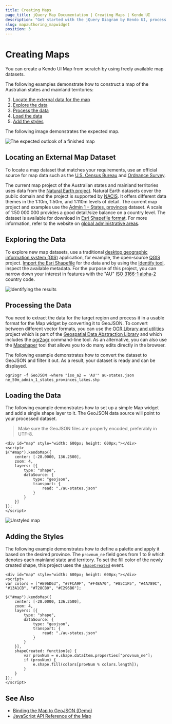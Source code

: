 ```yaml
---
title: Creating Maps
page_title: jQuery Map Documentation | Creating Maps | Kendo UI
description: "Get started with the jQuery Diagram by Kendo UI, process and transform maps from external sources, and use them with the Map widget."
slug: mapauthoring_mapwidget
position: 3
---
```


# Creating Maps

You can create a Kendo UI Map from scratch by using freely available map datasets.

The following examples demonstrate how to construct a map of the Australian states and mainland territories:

1. [Locate the external data for the map](#locating-an-external-map-dataset)
1. [Explore the data](#exploring-the-data)
1. [Process the data](#processing-the-data)
1. [Load the data](#loading-the-data)
1. [Add the styles](#adding-the-styles)

The following image demonstrates the expected map.

![The expected outlook of a finished map](images/map-au.png)

## Locating an External Map Dataset

To locate a map dataset that matches your requirements, use an official source for map data such as the [U.S. Census Bureau](http://www.census.gov) and [Ordnance Survey](http://www.ordnancesurvey.co.uk/).

The current map project of the Australian states and mainland territories uses data from the [Natural Earth project](http://www.naturalearthdata.com/). Natural Earth datasets cover the public domain and the project is supported by [NACIS](http://nacis.org/). It offers different data themes in the 1:10m, 1:50m, and 1:110m levels of detail. The current map project and examples use the [Admin 1 – States, provinces](http://www.naturalearthdata.com/downloads/50m-cultural-vectors) dataset. A scale of 1:50 000 000 provides a good detail/size balance on a country level. The dataset is available for download in [Esri Shapefile format](http://www.naturalearthdata.com/http//www.naturalearthdata.com/download/50m/cultural/ne_50m_admin_1_states_provinces_lakes.zip). For more information, refer to the website on [global administrative areas](http://www.gadm.org/country).

## Exploring the Data

To explore new map datasets, use a traditional [desktop geographic information system (GIS)](https://en.wikipedia.org/wiki/Geographic_information_system) application, for example, the open-source [QGIS](https://www.qgis.org/en/site/) project. [Import the Esri Shapefile](https://docs.qgis.org/testing/en/docs/user_manual/working_with_vector/index.html) for the data and by using the [Identify tool](https://docs.qgis.org/testing/en/docs/user_manual/introduction/general_tools.html#identify), inspect the available metadata. For the purpose of this project, you can narrow down your interest in features with the "AU" [ISO 3166-1 alpha-2](https://en.wikipedia.org/wiki/ISO_3166-1_alpha-2) country code.

![Identifying the results](images/map-qgis-identify.png)

## Processing the Data

You need to extract the data for the target region and process it in a usable format for the Map widget by converting it to GeoJSON. To convert between different vector formats, you can use the [OGR Library and utilities](https://gdal.org/development/rfc/rfc59.1_utilities_as_a_library.html) project which is part of the [Geospatial Data Abstraction Library](http://www.gdal.org/) and which includes the [ogr2ogr](http://www.gdal.org/ogr2ogr.html) command-line tool. As an alternative, you can also use the [Mapshaper](http://www.mapshaper.org/) tool that allows you to do many edits directly in the browser.

The following example demonstrates how to convert the dataset to GeoJSON and filter it out. As a result, your dataset is ready and can be displayed.

    ogr2ogr -f GeoJSON -where "iso_a2 = 'AU'" au-states.json ne_50m_admin_1_states_provinces_lakes.shp

## Loading the Data

The following example demonstrates how to set up a simple Map widget and add a single shape layer to it. The GeoJSON data source will point to your processed dataset.

> Make sure the GeoJSON files are properly encoded, preferably in UTF-8.

    <div id="map" style="width: 600px; height: 600px;"></div>
    <script>
    $("#map").kendoMap({
        center: [-28.0000, 136.2500],
        zoom: 4,
        layers: [{
            type: "shape",
            dataSource: {
                type: "geojson",
                transport: {
                    read: "./au-states.json"
                }
            }
        }]
    });
    </script>

![Unstyled map](images/map-au-base.png)

## Adding the Styles

The following example demonstrates how to define a palette and apply it based on the desired province. The `provnum_ne` field goes from 1 to 9 which denotes each mainland state and territory. To set the fill color of the newly created shape, this project uses the [`shapeCreated`](/api/dataviz/map#events-shapeCreated) event.

    <div id="map" style="width: 600px; height: 600px;"></div>
    <script>
    var colors = ["#E96D63", "#7FCA9F", "#F4BA70", "#85C1F5", "#4A789C", "#13A1CB", "#728CB0", "#C296B6"];

    $("#map").kendoMap({
        center: [-28.0000, 136.2500],
        zoom: 4,
        layers: [{
            type: "shape",
            dataSource: {
                type: "geojson",
                transport: {
                    read: "./au-states.json"
                }
            }
        }],
        shapeCreated: function(e) {
            var provNum = e.shape.dataItem.properties["provnum_ne"];
            if (provNum) {
                e.shape.fill(colors[provNum % colors.length]);
            }
        }
    });
    </script>

## See Also

* [Binding the Map to GeoJSON (Demo)](https://demos.telerik.com/kendo-ui/map/geojson)
* [JavaScript API Reference of the Map](/api/javascript/dataviz/ui/map)
